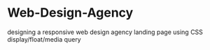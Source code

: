 # Web-Design-Agency
designing a responsive web design agency landing page using CSS display/float/media query
